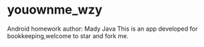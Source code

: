 # youownme_wzy
Android homework
author: Mady
Java
This is an app developed for bookkeeping,welcome to star and fork me.
